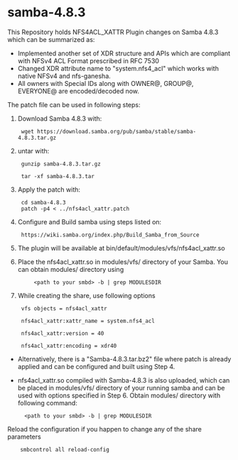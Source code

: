 # samba-4.8.3
This Repository holds NFS4ACL_XATTR Plugin changes on Samba 4.8.3 which can be summarized as:

* Implemented another set of XDR structure and APIs which are compliant with NFSv4 ACL Format prescribed in RFC 7530
* Changed XDR attribute name to "system.nfs4_acl" which works with native NFSv4 and nfs-ganesha.
* All owners with Special IDs along with OWNER@, GROUP@, EVERYONE@ are encoded/decoded now.


The patch file can be used in following steps:

1. Download Samba 4.8.3 with:

		wget https://download.samba.org/pub/samba/stable/samba-4.8.3.tar.gz  

2. untar with: 

		gunzip samba-4.8.3.tar.gz 

		tar -xf samba-4.8.3.tar

3. Apply the patch with: 
	
		cd samba-4.8.3
		patch -p4 < ../nfs4acl_xattr.patch

4. Configure and Build samba using steps listed on:

		https://wiki.samba.org/index.php/Build_Samba_from_Source

5. The plugin will be available at bin/default/modules/vfs/nfs4acl_xattr.so 

6. Place the nfs4acl_xattr.so in modules/vfs/ directory of your Samba. You can obtain modules/ directory using
			
			<path to your smbd> -b | grep MODULESDIR
			

6. While creating the share, use following options

        vfs objects = nfs4acl_xattr
	
        nfs4acl_xattr:xattr_name = system.nfs4_acl
	
        nfs4acl_xattr:version = 40
	
        nfs4acl_xattr:encoding = xdr40
        


* Alternatively, there is a "Samba-4.8.3.tar.bz2" file where patch is already applied and can be configured and built using Step 4.
* nfs4acl_xattr.so compiled with Samba-4.8.3 is also uploaded, which can be placed in modules/vfs/ directory of your running samba and can be used with options specified in Step 6. Obtain modules/ directory with following command:

		<path to your smbd> -b | grep MODULESDIR

Reload the configuration if you happen to change any of the share parameters

		smbcontrol all reload-config









